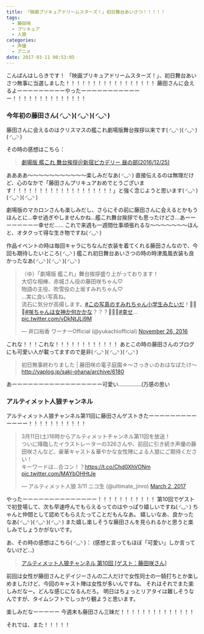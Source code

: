 ```yaml
---
title: 「映画プリキュアドリームスターズ！」初日舞台あいさつ！！！！！
tags:
  - 藤田咲
  - プリキュア
  - 人狼
categories:
  - 声優
  - アニメ
date: 2017-03-11 00:53:05
---
```

こんばんはしらきです！
「映画プリキュアドリームスターズ！」、初日舞台あいさつ無事に当選しました！！！！！！！！！！！！！！！！！
藤田さんに会えるよーーーーーーーーーやったーーーーーーーーーーーー！！！！！！！！！！！！！！
<!-- more -->
### 今年初の藤田さん( ◜◡◝ )( ◜◡◝ )( ◜◡◝ )

藤田さんに会えるのはクリスマスの艦これ劇場版舞台挨拶以来です( ◜◡◝ )( ◜◡◝ )( ◜◡◝ )

その時の感想はこちら：
> [劇場版 艦これ 舞台挨拶＠新宿ピカデリー 昼の部(2016/12/25)](/sblog/2016/12/26/kancolle-movie-speech/ "劇場版 艦これ 舞台挨拶＠新宿ピカデリー 昼の部(2016/12/25)")

ああああ～～～～～～～～～～～楽しみだなあ( ◜◡◝ )
直接伝えるのは無理だけど、心のなかで「藤田さんプリキュアおめでとうございます！！！！！！！！！！！！！！！！！！！」と強く念じようと思います( ◜◡◝ )( ◜◡◝ )( ◜◡◝ )

劇場版のマカロンさんも楽しみだし、さらにその前に藤田さんに会えるとかもうほんとに…幸せ過ぎやしませんかね…艦これ舞台挨拶でも思ったけどさ…あーーーーーーーー幸せだ……
これで来週も一週間仕事頑張れるな～～～～～～～ほんと、オタクって得な生き物ですね( ◜◡◝ )

作品イベントの時は毎回キャラにちなんだ衣装を着てくれる藤田さんなので、今回も期待したいところ( ◜◡◝ )
艦これ初日舞台あいさつの時の時津風風衣装も良かったなあ( ◜◡◝ )( ◜◡◝ )( ◜◡◝ )

<blockquote class="twitter-tweet" data-partner="tweetdeck"><p lang="ja" dir="ltr">（ゆ）「劇場版 艦これ」舞台挨拶盛り上がっております！<br>大切な相棒、赤城さん役の藤田咲ちゃん♡<br>物語の主役、吹雪役の上坂すみれちゃん♡<br>…実に良い写真ね。<br>流石に気分が高揚します。<a href="https://twitter.com/hashtag/%E3%81%93%E3%81%AE%E5%86%99%E7%9C%9F%E3%81%AE%E3%81%99%E3%81%BF%E3%82%8C%E3%81%A1%E3%82%83%E3%82%93%E5%B0%8F%E5%AD%A6%E7%94%9F%E3%81%BF%E3%81%9F%E3%81%84%E3%81%A0?src=hash">#この写真のすみれちゃん小学生みたいだ</a>！👧🏻💓<a href="https://twitter.com/hashtag/%E5%92%B2%E3%81%A1%E3%82%83%E3%82%93%E3%81%AF%E5%A5%B3%E7%A5%9E%E3%81%8B%E4%BD%95%E3%81%8B%E3%81%8B%E3%81%AA?src=hash">#咲ちゃんは女神か何かかな</a>？？？👰🏼✨<a href="https://twitter.com/hashtag/%E5%B9%B8%E3%81%9B?src=hash">#幸せ</a>… <a href="https://t.co/vDkNtJLj9M">pic.twitter.com/vDkNtJLj9M</a></p>&mdash; 井口裕香 ワーナーOfficial (@yukachiofficial) <a href="https://twitter.com/yukachiofficial/status/802410923407253504">November 26, 2016</a></blockquote>
<script async src="//platform.twitter.com/widgets.js" charset="utf-8"></script>

これな！！！これな！！！！！！！！！！！！
あとこの時の藤田さんのブログにも可愛い人が載ってますので是非( ◜◡◝ )( ◜◡◝ )( ◜◡◝ )

> 初日無事終わりました | 藤田咲の電子庭園☆～さっきぃのおはなばたけ～
> http://yaplog.jp/saki-ohana/archive/6180

あーーーーーーーーーーーーーーーーー可愛い……………(万感の思い

### アルティメット人狼チャンネル

アルティメット人狼チャンネル第11回に藤田さんゲストきたーーーーーーーーーーーーー！！！！！！！！！！！

<blockquote class="twitter-tweet" data-partner="tweetdeck"><p lang="ja" dir="ltr">3月11日(土)16時からアルティメットチャンネル第11回を放送！<br>ついに降臨したイラストレーターの326さんや、前回に引き続き声優の藤田咲さんなど、豪華キャスト＆華やかな女性陣による人狼にご期待ください！<br>キーワードは…合コン！？<a href="https://t.co/Chd0XhVONm">https://t.co/Chd0XhVONm</a> <a href="https://t.co/MAYbOHHtJe">pic.twitter.com/MAYbOHHtJe</a></p>&mdash; アルティメット人狼 3/11 ニコ生 (@ultimate_jinro) <a href="https://twitter.com/ultimate_jinro/status/837323712890183680">March 2, 2017</a></blockquote>
<script async src="//platform.twitter.com/widgets.js" charset="utf-8"></script>

やったーーーーーーーーーーーーーー！！！！！！！！！！！
第10回でゲストで初登場して、次も早速呼んでもらえるってのはやっぱり嬉しいですね( ◜◡◝ )
ちゃんと仲間として認めてもらえたってことだもんなあ。
嬉しいなあ、良かったなあ( ◜◡◝ )( ◜◡◝ )( ◜◡◝ )
また嬉し楽しそうな藤田さんを見られるかと思うと楽しみでしょうかがないです。

あ、その時の感想はこちら( ◜◡◝ )：
(感想と言ってもほぼ「可愛い」しか言ってないけど…)

> [アルティメット人狼チャンネル 第10回 [ゲスト：藤田咲さん]](/sblog/2017/02/19/ultimate-jinro/ "アルティメット人狼チャンネル 第10回 [ゲスト：藤田咲さん]")

前回は女性が藤田さんとデイジーさんの二人だけで女性同士の一騎打ちとか楽しめましたけど、今回のキャスト陣は女性が多いんですね。
それはそれでまた楽しみだなー。どんな感じになるんだろ。
明日はちょっとリアタイは難しそうなんですが、タイムシフトでしっかり観ようと思います。

楽しみだなーーーーー
今週末も藤田さん三昧だ！！！！！！！！！！！！！！

それでは、また！！！！！
